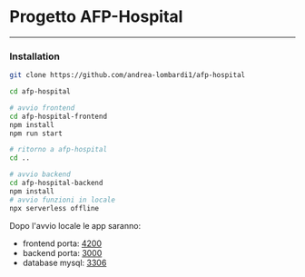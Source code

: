 # Progetto AFP-Hospital

---

### Installation

```bash
git clone https://github.com/andrea-lombardi1/afp-hospital

cd afp-hospital

# avvio frontend
cd afp-hospital-frontend
npm install
npm run start

# ritorno a afp-hospital
cd .. 

# avvio backend
cd afp-hospital-backend
npm install
# avvio funzioni in locale
npx serverless offline
```

Dopo l'avvio locale le app saranno:
- frontend porta: [4200](http://localhost:4200)
- backend porta:  [3000](http://localhost:3000)
- database mysql: [3306](http://localhost:3306)
